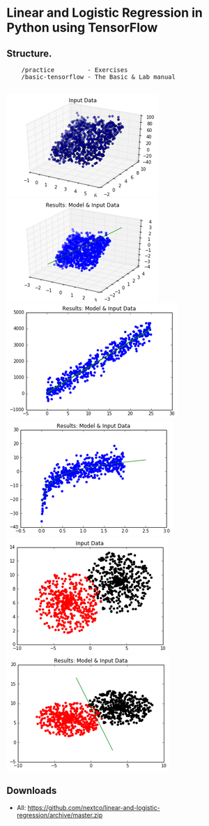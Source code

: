 # Linear and Logistic Regression in Python using TensorFlow

## Structure.
<pre>
	/practice 		  - Exercises
	/basic-tensorflow - The Basic & Lab manual
	
</pre>

![](img/1-a.png)
![](img/1-b.png)
![](img/2-a.png)
![](img/3-a.png)
![](img/4-a.png)
![](img/4-b.png)



## Downloads
- All: https://github.com/nextco/linear-and-logistic-regression/archive/master.zip